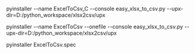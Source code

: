 pyinstaller --name ExcelToCsv_C --console easy_xlsx_to_csv.py --upx-dir=D:/python_workspace/xlsx2csv/upx

pyinstaller --name  ExcelToCsv --onefile --console easy_xlsx_to_csv.py --upx-dir=D:/python_workspace/xlsx2csv/upx


pyinstaller ExcelToCsv.spec